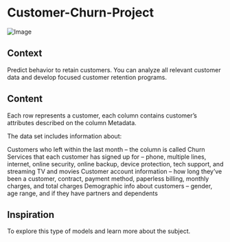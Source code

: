 # Customer-Churn-Project

![Image](https://miro.medium.com/max/1200/1*WqId29D5dN_8DhiYQcHa2w.png)


## Context
Predict behavior to retain customers. You can analyze all relevant customer data and develop focused customer retention programs. 

## Content
Each row represents a customer, each column contains customer’s attributes described on the column Metadata.

The data set includes information about:

Customers who left within the last month – the column is called Churn
Services that each customer has signed up for – phone, multiple lines, internet, online security, online backup, device protection, tech support, and streaming TV and movies
Customer account information – how long they’ve been a customer, contract, payment method, paperless billing, monthly charges, and total charges
Demographic info about customers – gender, age range, and if they have partners and dependents

## Inspiration
To explore this type of models and learn more about the subject.
